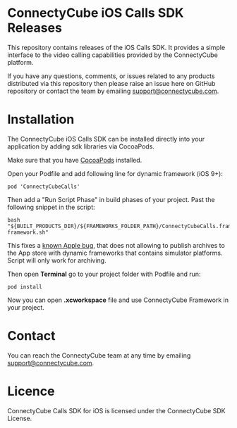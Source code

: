 # ConnectyCube iOS Calls SDK Releases

This repository contains releases of the iOS Calls SDK. It provides a simple interface to the video calling capabilities provided by the ConnectyCube platform.

If you have any questions, comments, or issues related to any products distributed via this repository then please raise an issue here on GitHub repository or contact the team by emailing support@connectycube.com.

# Installation

The ConnectyCube iOS Calls SDK can be installed directly into your application by adding sdk libraries via CocoaPods.

Make sure that you have [CocoaPods](http://cocoapods.org/) installed.

Open your Podfile and add following line for dynamic framework (iOS 9+):

```
pod 'ConnectyCubeCalls'
```

Then add a "Run Script Phase" in build phases of your project. Past the following snippet in the script:

```
bash "${BUILT_PRODUCTS_DIR}/${FRAMEWORKS_FOLDER_PATH}/ConnectyCubeCalls.framework/strip-framework.sh"
```

This fixes a [known Apple bug](http://www.openradar.me/radar?id=6409498411401216), that does not allowing to publish archives to the App store with dynamic frameworks that contains simulator platforms. Script will only work for archiving.

Then open **Terminal** go to your project folder with Podfile and run:

```
pod install
```

Now you can open **.xcworkspace** file and use ConnectyCube Framework in your project. 

# Contact

You can reach the ConnectyCube team at any time by emailing [support@connectycube.com](mailto:support@connectycube.com).

# Licence 

ConnectyCube Calls SDK for iOS is licensed under the ConnectyCube SDK License.
